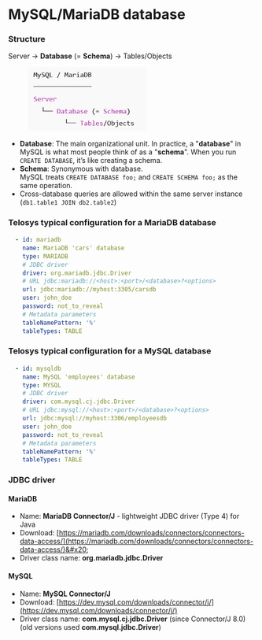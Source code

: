 # MySQL/MariaDB database

### Structure

Server → **Database** (= **Schema**) → Tables/Objects

<div align="left"><figure><img src="../.gitbook/assets/image (1).png" alt="" width="242"><figcaption></figcaption></figure></div>

* **Database**: The main organizational unit. In practice, a "**database**" in MySQL is what most people think of as a "**schema**". When you run `CREATE DATABASE`, it’s like creating a schema.
* **Schema**: Synonymous with database. \
  MySQL treats `CREATE DATABASE foo;` and `CREATE SCHEMA foo;` as the same operation.
* Cross-database queries are allowed within the same server instance (`db1.table1 JOIN db2.table2`)

### Telosys typical configuration for a MariaDB database

```yaml
  - id: mariadb
    name: MariaDB 'cars' database 
    type: MARIADB 
    # JDBC driver 
    driver: org.mariadb.jdbc.Driver
    # URL jdbc:mariadb://<host>:<port>/<database>?<options>
    url: jdbc:mariadb://myhost:3305/carsdb
    user: john_doe
    password: not_to_reveal
    # Metadata parameters
    tableNamePattern: '%'
    tableTypes: TABLE
```

### Telosys typical configuration for a MySQL database

```yaml
  - id: mysqldb
    name: MySQL 'employees' database 
    type: MYSQL 
    # JDBC driver 
    driver: com.mysql.cj.jdbc.Driver
    # URL jdbc:mysql://<host>:<port>/<database>?<options>
    url: jdbc:mysql://myhost:3306/employeesdb
    user: john_doe
    password: not_to_reveal
    # Metadata parameters
    tableNamePattern: '%'
    tableTypes: TABLE

```

### JDBC driver&#x20;

#### MariaDB

* Name:  **MariaDB Connector/J** - lightweight JDBC driver (Type 4) for Java
* Download:  [https://mariadb.com/downloads/connectors/connectors-data-access/](https://mariadb.com/downloads/connectors/connectors-data-access/)&#x20;
* Driver class name:  **org.mariadb.jdbc.Driver**

#### MySQL

* Name:  **MySQL Connector/J**&#x20;
* Download:  [https://dev.mysql.com/downloads/connector/j/](https://dev.mysql.com/downloads/connector/j/) &#x20;
* Driver class name:  **com.mysql.cj.jdbc.Driver**  (since Connector/J 8.0)\
  (old versions used **com.mysql.jdbc.Driver**)

